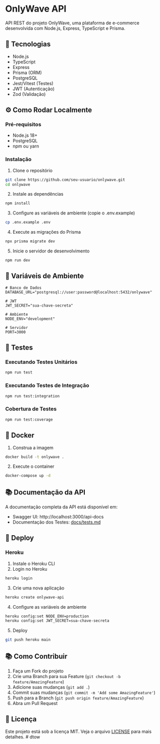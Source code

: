 # OnlyWave API

API REST do projeto OnlyWave, uma plataforma de e-commerce desenvolvida com Node.js, Express, TypeScript e Prisma.

## 🚀 Tecnologias

- Node.js
- TypeScript
- Express
- Prisma (ORM)
- PostgreSQL
- Jest/Vitest (Testes)
- JWT (Autenticação)
- Zod (Validação)

## ⚙️ Como Rodar Localmente

### Pré-requisitos

- Node.js 18+
- PostgreSQL
- npm ou yarn

### Instalação

1. Clone o repositório
```bash
git clone https://github.com/seu-usuario/onlywave.git
cd onlywave
```

2. Instale as dependências
```bash
npm install
```

3. Configure as variáveis de ambiente (copie o .env.example)
```bash
cp .env.example .env
```

4. Execute as migrações do Prisma
```bash
npx prisma migrate dev
```

5. Inicie o servidor de desenvolvimento
```bash
npm run dev
```

## 🔌 Variáveis de Ambiente

```env
# Banco de Dados
DATABASE_URL="postgresql://user:password@localhost:5432/onlywave"

# JWT
JWT_SECRET="sua-chave-secreta"

# Ambiente
NODE_ENV="development"

# Servidor
PORT=3000
```

## 🧪 Testes

### Executando Testes Unitários
```bash
npm run test
```

### Executando Testes de Integração
```bash
npm run test:integration
```

### Cobertura de Testes
```bash
npm run test:coverage
```

## 🐳 Docker

1. Construa a imagem
```bash
docker build -t onlywave .
```

2. Execute o container
```bash
docker-compose up -d
```

## 📚 Documentação da API

A documentação completa da API está disponível em:

- Swagger UI: http://localhost:3000/api-docs
- Documentação dos Testes: [docs/tests.md](docs/tests.md)

## 🚀 Deploy

### Heroku
1. Instale o Heroku CLI
2. Login no Heroku
```bash
heroku login
```
3. Crie uma nova aplicação
```bash
heroku create onlywave-api
```
4. Configure as variáveis de ambiente
```bash
heroku config:set NODE_ENV=production
heroku config:set JWT_SECRET=sua-chave-secreta
```
5. Deploy
```bash
git push heroku main
```

## 📚 Como Contribuir

1. Faça um Fork do projeto
2. Crie uma Branch para sua Feature (`git checkout -b feature/AmazingFeature`)
3. Adicione suas mudanças (`git add .`)
4. Commit suas mudanças (`git commit -m 'Add some AmazingFeature'`)
5. Push para a Branch (`git push origin feature/AmazingFeature`)
6. Abra um Pull Request

## 📝 Licença

Este projeto está sob a licença MIT. Veja o arquivo [LICENSE](LICENSE) para mais detalhes. #   d t o w  
 